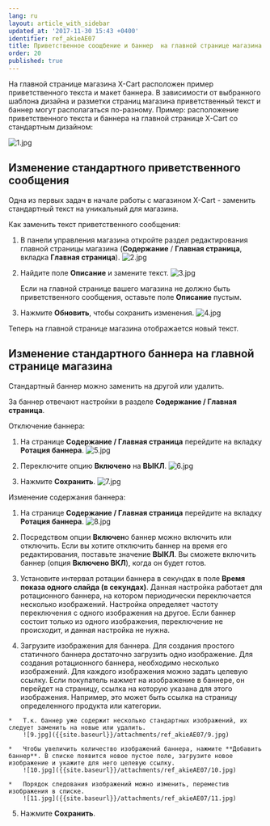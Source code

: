 ```yaml
---
lang: ru
layout: article_with_sidebar
updated_at: '2017-11-30 15:43 +0400'
identifier: ref_akieAE07
title: Приветственное соощбение и баннер  на главной странице магазина
order: 20
published: true
---
```

На главной странице магазина X-Cart расположен пример приветственного текста и макет баннера. В зависимости от выбранного шаблона дизайна и разметки страниц магазина приветственный текст и баннер могут располагаться по-разному. Пример: расположение приветственного текста и баннера на главной странице X-Cart  со стандартным дизайном:

![1.jpg]({{site.baseurl}}/attachments/ref_akieAE07/1.jpg)

## Изменение стандартного приветственного сообщения

Одна из первых задач в начале работы с магазином X-Cart - заменить стандартный текст на уникальный для магазина. 

Как заменить текст приветственного сообщения:

1. В панели управления магазина откройте раздел редактирования главной страницы магазина (**Содержание** / **Главная страница**, вкладка **Главная страница**).
    ![2.jpg]({{site.baseurl}}/attachments/ref_akieAE07/2.jpg)

2.  Найдите поле **Описание** и замените текст.
    ![3.jpg]({{site.baseurl}}/attachments/ref_akieAE07/3.jpg)

    Если на главной странице вашего магазина не должно быть приветственного сообщения, оставьте поле **Описание** пустым.

3.  Нажмите **Обновить**, чтобы сохранить изменения.
    ![4.jpg]({{site.baseurl}}/attachments/ref_akieAE07/4.jpg)

Теперь на главной странице магазина отображается новый текст.

## Изменение стандартного баннера на главной странице магазина

Стандартный баннер можно заменить на другой или удалить. 

За баннер отвечают настройки в разделе **Содержание / Главная страница**.

Отключение баннера:

1.   На странице **Содержание / Главная страница** перейдите на вкладку **Ротация баннера**.
     ![5.jpg]({{site.baseurl}}/attachments/ref_akieAE07/5.jpg)

2.   Переключите опцию **Включено** на **ВЫКЛ**.
     ![6.jpg]({{site.baseurl}}/attachments/ref_akieAE07/6.jpg)

3.  Нажмите **Сохранить**.
    ![7.jpg]({{site.baseurl}}/attachments/ref_akieAE07/7.jpg)

Изменение содержания баннера:

1.  На странице **Содержание / Главная страница** перейдите на вкладку **Ротация баннера**.
    ![8.jpg]({{site.baseurl}}/attachments/ref_akieAE07/8.jpg)

2.  Посредством опции **Включен**о баннер можно включить или отключить. Если вы хотите отключить баннер на время его редактирования, поставьте значение **ВЫКЛ**. Вы сможете включить баннер (опция **Включено ВКЛ**), когда он будет готов.

3.  Установите интервал ротации баннера в секундах в поле **Время показа одного слайда (в секундах)**. Данная настройка работает для ротационного баннера, на котором периодически переключается несколько изображений. Настройка определяет частоту переключения с одного изображения на другое. Если баннер состоит только из одного изображения, переключение не происходит, и данная настройка не нужна.

4.   Загрузите изображения для баннера. Для создания простого статичного баннера достаточно загрузить одно изображение. Для создания ротационного баннера, необходимо несколько изображений. Для каждого изображения можно задать целевую ссылку. Если покупатель нажмет на изображение в баннере, он перейдет на страницу, ссылка на которую указана для этого изображения. Например, это может быть ссылка на страницу определенного продукта или категории.

    *   Т.к. баннер уже содержит несколько стандартных изображений, их следует заменить на новые или удалить.
        ![9.jpg]({{site.baseurl}}/attachments/ref_akieAE07/9.jpg)

    *   Чтобы увеличить количество изображений баннера, нажмите **Добавить баннер**. В списке появится новое пустое поле, загрузите новое изображение и укажите для него целевую ссылку.
        ![10.jpg]({{site.baseurl}}/attachments/ref_akieAE07/10.jpg)

    *   Порядок следования изображений можно изменить, переместив изображения в списке.
        ![11.jpg]({{site.baseurl}}/attachments/ref_akieAE07/11.jpg)
    
5.  Нажмите **Сохранить**.
